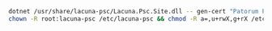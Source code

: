 ﻿```sh
dotnet /usr/share/lacuna-psc/Lacuna.Psc.Site.dll -- gen-cert "Patorum PSC" "" /etc/lacuna-psc/issuer.pfx
chown -R root:lacuna-psc /etc/lacuna-psc && chmod -R a=,u+rwX,g+rX /etc/lacuna-psc
```
